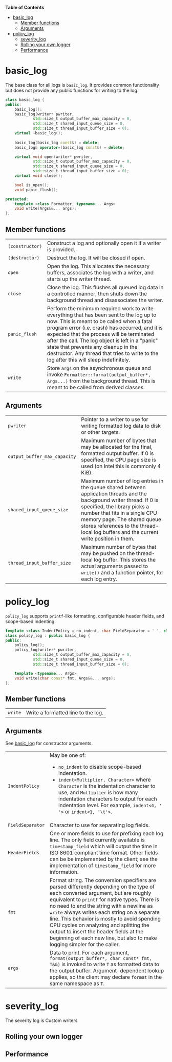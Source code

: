 **Table of Contents**

- [basic_log](#)
	- [Member functions](#)
	- [Arguments](#)
- [policy_log](#)
	- [severity_log](#)
	- [Rolling your own logger](#)
	- [Performance](#)

basic_log
=========
The base class for all logs is `basic_log`. It provides common functionality
but does not provide any public functions for writing to the log.
```c++
class basic_log {
public:
    basic_log();
    basic_log(writer* pwriter, 
            std::size_t output_buffer_max_capacity = 0,
            std::size_t shared_input_queue_size = 0,
            std::size_t thread_input_buffer_size = 0);
    virtual ~basic_log();
    
    basic_log(basic_log const&) = delete;
    basic_log& operator=(basic_log const&) = delete;

    virtual void open(writer* pwriter, 
            std::size_t output_buffer_max_capacity = 0,
            std::size_t shared_input_queue_size = 0,
            std::size_t thread_input_buffer_size = 0);
    virtual void close();

    bool is_open();
    void panic_flush();

protected:
    template <class Formatter, typename... Args>
    void write(Args&&... args);
};
```

Member functions
----------------
<table>
<tr><td><code>(constructor)</code></td><td>Construct a log and optionally open
it if a writer is provided.</td></tr>
<tr><td><code>(destructor)</code></td><td>Destruct the log. It will be closed
if open.
</td></tr>
<tr><td><code>open</code></td><td>Open the log. This allocates the necessary buffers,
associates the log with a writer, and starts up the writer thread.</td></tr>
<tr><td><code>close</code></td><td>Close the log. This flushes all queued log data in a
controlled manner, then shuts down the background thread and disassociates the
writer.</td></tr>
<tr><td><code>panic_flush</code></td><td>Perform the minimum required work to
write everything that has been sent to the log up to now. This is meant to be
called when a fatal program error (i.e. crash) has occurred, and it is expected
that the process will be terminated after the call. The log object is left in a
"panic" state that prevents any cleanup in the destructor. Any thread that
tries to write to the log after this will sleep indefinitely.</td></tr>
<tr><td><code>write</code></td><td>Store <code>args</code> on the
asynchronous queue and invoke
<code>Formatter::format(output_buffer*, Args...)</code>
from the background thread. This is meant to be called from derived classes.
</table>

Arguments
---------
<table>
<tr><td><code>pwriter</code></td><td>Pointer to a writer to use for writing
formatted log data to disk or other targets.
<tr><td><code>output_buffer_max_capacity</code></td><td>Maximum number of bytes
that may be allocated for the final, formatted output buffer. If 0 is
specified, the CPU page size is used (on Intel this is commonly 4
KiB).</td></tr>
<tr><td><code>shared_input_queue_size</code></td><td>Maximum number of log
entries in the queue shared between application threads and the background
writer thread.  If 0 is specified, the library picks a number that fits in a
single CPU memory page. The shared queue stores references to the thread-local
log buffers and the current write position in them.</td></tr>
<tr><td><code>thread_input_buffer_size</code></td><td>Maximum number of bytes
that may be pushed on the thread-local log buffer. This stores the actual
arguments passed to <code>write()</code> and a function pointer, for each log
entry.</td></tr>
</table>

policy_log
==========
`policy_log` supports `printf`-like formatting, configurable header
fields, and scope-based indenting.

```c++
template <class IndentPolicy = no_indent, char FieldSeparator = ' ', class... HeaderFields>
class policy_log : public basic_log {
public:
    policy_log();
    policy_log(writer* pwriter,
            std::size_t output_buffer_max_capacity = 0,
            std::size_t shared_input_queue_size = 0,
            std::size_t thread_input_buffer_size = 0);

    template <typename... Args>
    void write(char const* fmt, Args&&... args);
};
```

Member functions
---------
<table>
<tr><td><code>write</code></td><td>Write a formatted line to the log.</td></tr>
</table>

Arguments
---------
See [basic_log](#) for constructor arguments.
<table>
<tr><td><code>IndentPolicy</code></td>
<td>May be one of:
<ul>
<li><code>no_indent</code> to disable scope-based indentation.</li>
<li><code>indent&lt;Multiplier, Character&gt;</code> where
<code>Character</code> is the indentation character to use, and
<code>Multiplier</code> is how many indentation characters to output for each
indentation level. For example, <code>indent&lt;4, ' '&gt;</code> or
<code>indent&lt;1, '\t'&gt;</code>.</li>
</ul>
<tr><td><code>FieldSeparator</code></td><td>Character to use for separating
log fields.</td></tr>
<tr><td><code>HeaderFields</code></td><td>One or more fields to use for
prefixing each log line. The only field currently available is
<code>timestamp_field</code> which will output the time in ISO 8601 compliant
time format. Other fields can be be implemented by the client; see the
implementation of <code>timestamp_field</code> for more information.</td></tr>
<tr><td><code>fmt</code></td><td>Format string. The conversion specifiers are
parsed differently depending on the type of each converted argument, but are
roughly equivalent to <code>printf</code> for native types. There is no need
to end the string with a newline as <code>write</code> always writes each
string on a separate line. This behavior is mostly to avoid spending CPU
cycles on analyzing and splitting the output to insert the header fields at
the beginning of each new line, but also to make logging simpler for the
caller.</td></tr>
<tr><td><code>args</code></td><td>Data to print. For each argument,
<code>format(output_buffer*, char const* fmt, T&&)</code> is invoked to write
<code>T</code> as formatted data to the output buffer. Argument-dependent
lookup applies, so the client may declare <code>format</code> in the same
namespace as <code>T</code>.</td></tr>
</table>

severity_log
============
The severity log is 
Custom writers

Rolling your own logger
-----------------------

Performance
-----------


